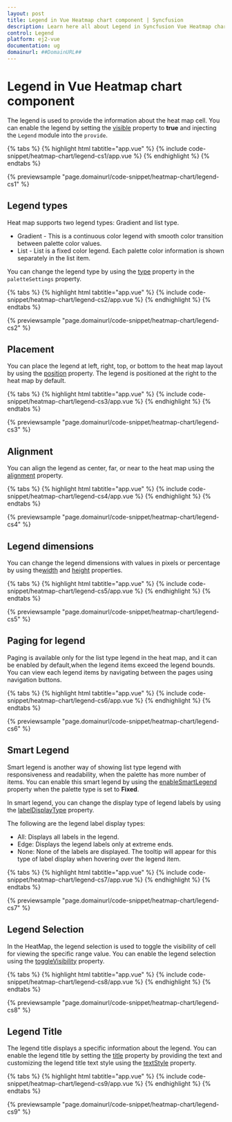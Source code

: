 ```yaml
---
layout: post
title: Legend in Vue Heatmap chart component | Syncfusion
description: Learn here all about Legend in Syncfusion Vue Heatmap chart component of Syncfusion Essential JS 2 and more.
control: Legend 
platform: ej2-vue
documentation: ug
domainurl: ##DomainURL##
---
```


# Legend in Vue Heatmap chart component

The legend is used to provide the information about the heat map cell. You can enable the legend by setting the [visible](https://ej2.syncfusion.com/vue/documentation/api/heatmap/legendSettings/#visible) property to **true** and injecting the `Legend` module into the `provide`.

{% tabs %}
{% highlight html tabtitle="app.vue" %}
{% include code-snippet/heatmap-chart/legend-cs1/app.vue %}
{% endhighlight %}
{% endtabs %}
        
{% previewsample "page.domainurl/code-snippet/heatmap-chart/legend-cs1" %}

## Legend types

Heat map supports two legend types: Gradient and list type.

* Gradient - This is a continuous color legend with smooth color transition between palette color values.
* List - List is a fixed color legend. Each palette color information is shown separately in the list item.

You can change the legend type by using the [type](../api/heatmap/paletteSettings/#type) property in the `paletteSettings` property.

{% tabs %}
{% highlight html tabtitle="app.vue" %}
{% include code-snippet/heatmap-chart/legend-cs2/app.vue %}
{% endhighlight %}
{% endtabs %}
        
{% previewsample "page.domainurl/code-snippet/heatmap-chart/legend-cs2" %}

## Placement

You can place the legend at left, right, top, or bottom to the heat map layout by using the [position](../api/heatmap/legendSettings/#position) property. The legend is positioned at the right to the heat map by default.

{% tabs %}
{% highlight html tabtitle="app.vue" %}
{% include code-snippet/heatmap-chart/legend-cs3/app.vue %}
{% endhighlight %}
{% endtabs %}
        
{% previewsample "page.domainurl/code-snippet/heatmap-chart/legend-cs3" %}

## Alignment

You can align the legend as center, far, or near to the heat map using the [alignment](../api/heatmap/legendSettings/#alignment) property.

{% tabs %}
{% highlight html tabtitle="app.vue" %}
{% include code-snippet/heatmap-chart/legend-cs4/app.vue %}
{% endhighlight %}
{% endtabs %}
        
{% previewsample "page.domainurl/code-snippet/heatmap-chart/legend-cs4" %}

## Legend dimensions

You can change the legend dimensions with values in pixels or percentage by using the[width](../api/heatmap/legendSettings/#width) and [height](https://ej2.syncfusion.com/vue/documentation/api/heatmap/legendSettings/#height) properties.

{% tabs %}
{% highlight html tabtitle="app.vue" %}
{% include code-snippet/heatmap-chart/legend-cs5/app.vue %}
{% endhighlight %}
{% endtabs %}
        
{% previewsample "page.domainurl/code-snippet/heatmap-chart/legend-cs5" %}

## Paging for legend

Paging is available only for the list type legend in the heat map, and it can be enabled by default,when the legend items exceed the legend bounds. You can view each legend items by navigating between the pages using navigation buttons.

{% tabs %}
{% highlight html tabtitle="app.vue" %}
{% include code-snippet/heatmap-chart/legend-cs6/app.vue %}
{% endhighlight %}
{% endtabs %}
        
{% previewsample "page.domainurl/code-snippet/heatmap-chart/legend-cs6" %}

## Smart Legend

Smart legend is another way of showing list type legend with responsiveness and readability, when the palette has more number of items. You can enable this smart legend by using the [enableSmartLegend](../api/heatmap/legendSettings/#enablesmartlegend) property when the palette type is set to **Fixed**.

In smart legend, you can change the display type of legend labels by using the [labelDisplayType](https://ej2.syncfusion.com/vue/documentation/api/heatmap/legendSettings/#labeldisplaytype) property.

The following are the legend label display types:
* All: Displays all labels in the legend.
* Edge: Displays the legend labels only at extreme ends.
* None: None of the labels are displayed. The tooltip will appear for this type of label display when hovering over the legend item.

{% tabs %}
{% highlight html tabtitle="app.vue" %}
{% include code-snippet/heatmap-chart/legend-cs7/app.vue %}
{% endhighlight %}
{% endtabs %}
        
{% previewsample "page.domainurl/code-snippet/heatmap-chart/legend-cs7" %}

## Legend Selection

In the HeatMap, the legend selection is used to toggle the visibility of cell for viewing the specific range value. You can enable the legend selection using the [toggleVisibility](../api/heatmap/legendSettings/#togglevisibility) property.

{% tabs %}
{% highlight html tabtitle="app.vue" %}
{% include code-snippet/heatmap-chart/legend-cs8/app.vue %}
{% endhighlight %}
{% endtabs %}
        
{% previewsample "page.domainurl/code-snippet/heatmap-chart/legend-cs8" %}

## Legend Title

The legend title displays a specific information about the legend. You can enable the legend title by setting the [title](../api/heatmap/legendSettings/#title) property by providing the text and customizing the legend title text style using the [textStyle](https://ej2.syncfusion.com/vue/documentation/api/heatmap/legendSettings/titleModel/#textStyle) property.

{% tabs %}
{% highlight html tabtitle="app.vue" %}
{% include code-snippet/heatmap-chart/legend-cs9/app.vue %}
{% endhighlight %}
{% endtabs %}
        
{% previewsample "page.domainurl/code-snippet/heatmap-chart/legend-cs9" %}